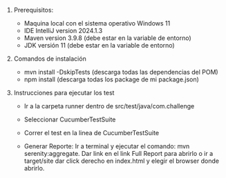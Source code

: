 1. Prerequisitos:
	- Maquina local con el sistema operativo Windows 11
	- IDE IntelliJ version 2024.1.3
	- Maven version  3.9.8 (debe estar en la variable de entorno)
	- JDK versión 11 (debe estar en la variable de entorno)

2. Comandos de instalación
	- mvn install -DskipTests (descarga todas las dependencias del POM)
	- npm install (descarga todas los package de mi package.json)	

3. Instrucciones para ejecutar los test   
	  - Ir a la carpeta runner dentro de src/test/java/com.challenge
	  - Seleccionar CucumberTestSuite
	  - Correr el test en la linea de CucumberTestSuite

 	  - Generar Reporte: Ir a terminal y ejecutar el comando:  mvn serenity:aggregate. Dar link en el link Full Report para abrirlo o ir a target/site dar click derecho en index.html y elegir el browser donde abrirlo.

